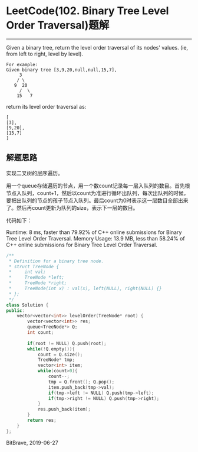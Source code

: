 # LeetCode(102. Binary Tree Level Order Traversal)题解
------
Given a binary tree, return the level order traversal of its nodes' values. (ie, from left to right, level by level).

    For example:
    Given binary tree [3,9,20,null,null,15,7],
         3
        / \
       9  20
         /  \
        15   7
return its level order traversal as:

    [
    [3],
    [9,20],
    [15,7]
    ]

## 解题思路
实现二叉树的层序遍历。

用一个queue存储遍历的节点，用一个数count记录每一层入队列的数目。首先根节点入队列，count+1，然后以count为准进行循环出队列，每次出队列的时候，要把出队列的节点的孩子节点入队列。最后count为0时表示这一层数目全部出来了。然后再count更新为队列的size，表示下一层的数目。

代码如下：

Runtime: 8 ms, faster than 79.92% of C++ online submissions for Binary Tree Level Order Traversal.
Memory Usage: 13.9 MB, less than 58.24% of C++ online submissions for Binary Tree Level Order Traversal.

```c++
/**
 * Definition for a binary tree node.
 * struct TreeNode {
 *     int val;
 *     TreeNode *left;
 *     TreeNode *right;
 *     TreeNode(int x) : val(x), left(NULL), right(NULL) {}
 * };
 */
class Solution {
public:
    vector<vector<int>> levelOrder(TreeNode* root) {
        vector<vector<int>> res;
        queue<TreeNode*> Q;
        int count;
        
        if(root != NULL) Q.push(root);
        while(!Q.empty()){
            count = Q.size();
            TreeNode* tmp;
            vector<int> item;
            while(count>0){
                count--;
                tmp = Q.front(); Q.pop();
                item.push_back(tmp->val);
                if(tmp->left != NULL) Q.push(tmp->left);
                if(tmp->right != NULL) Q.push(tmp->right);
            }
            res.push_back(item);
        }
        return res;
    }
};
```

BitBrave, 2019-06-27
